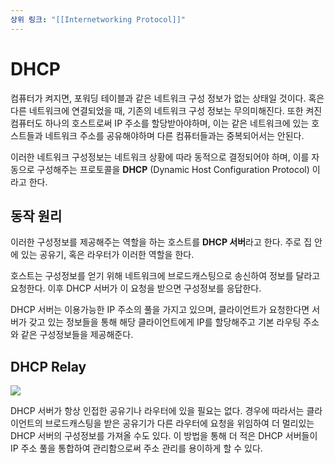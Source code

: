 ```yaml
---
상위 링크: "[[Internetworking Protocol]]"
---
```

# DHCP 
컴퓨터가 켜지면, 포워딩 테이블과 같은 네트워크 구성 정보가 없는 상태일 것이다. 혹은 다른 네트워크에 연결되었을 때, 기존의 네트워크 구성 정보는 무의미해진다. 또한 켜진 컴퓨터도 하나의 호스트로써 IP 주소를 할당받아야하며, 이는 같은 네트워크에 있는 호스트들과 네트워크 주소를 공유해야하며 다른 컴퓨터들과는 중복되어서는 안된다.

이러한 네트워크 구성정보는 네트워크 상황에 따라 동적으로 결정되어야 하며, 이를 자동으로 구성해주는 프로토콜을 **DHCP** (Dynamic Host Configuration Protocol) 이라고 한다.

## 동작 원리
이러한 구성정보를 제공해주는 역할을 하는 호스트를 **DHCP 서버**라고 한다. 주로 집 안에 있는 공유기, 혹은 라우터가 이러한 역할을 한다.

호스트는 구성정보를 얻기 위해 네트워크에 브로드캐스팅으로 송신하여 정보를 달라고 요청한다. 이후 DHCP 서버가 이 요청을 받으면 구성정보를 응답한다.

DHCP 서버는 이용가능한 IP 주소의 풀을 가지고 있으며, 클라이언트가 요청한다면 서버가 갖고 있는 정보들을 통해 해당 클라이언트에게 IP를 할당해주고 기본 라우팅 주소와 같은 구성정보들을 제공해준다.

## DHCP Relay
![](https://i.imgur.com/a4Zd2wx.png)

DHCP 서버가 항상 인접한 공유기나 라우터에 있을 필요는 없다. 경우에 따라서는 클라이언트의 브로드캐스팅을 받은 공유기가 다른 라우터에 요청을 위임하여 더 멀리있는 DHCP 서버의 구성정보를 가져올 수도 있다. 이 방법을 통해 더 적은 DHCP 서버들이 IP 주소 풀을 통합하여 관리함으로써 주소 관리를 용이하게 할 수 있다.


